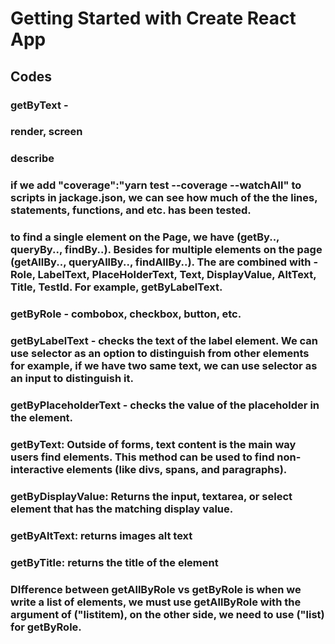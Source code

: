 # Getting Started with Create React App



## Codes

### getByText - 

### render, screen

### describe

### if we add "coverage":"yarn test --coverage --watchAll" to scripts in jackage.json, we can see how much of the the lines, statements, functions, and etc. has been tested. 


### to find a single element on the Page, we have (getBy.., queryBy.., findBy..). Besides for multiple elements on the page (getAllBy.., queryAllBy.., findAllBy..). The are combined with - Role, LabelText, PlaceHolderText, Text, DisplayValue, AltText, Title, TestId. For example, getByLabelText.

### getByRole - combobox, checkbox, button, etc.

### getByLabelText - checks the text of the label element. We can use selector as an option to distinguish from other elements for example, if we have two same text, we can use selector as an input to distinguish it.

### getByPlaceholderText - checks the value of the placeholder in the element.


### getByText: Outside of forms, text content is the main way users find elements. This method can be used to find non-interactive elements (like divs, spans, and paragraphs).

### getByDisplayValue: Returns the input, textarea, or select element that has the matching display value.

### getByAltText: returns images alt text

### getByTitle: returns the title of the element


### DIfference between getAllByRole vs getByRole is when we write a list of elements, we must use getAllByRole with the argument of ("listitem), on the other side, we need to use ("list) for getByRole.
